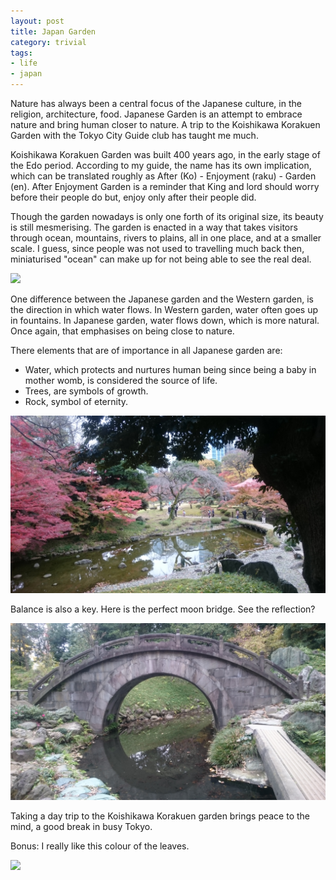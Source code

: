 ```yaml
---
layout: post
title: Japan Garden
category: trivial
tags:
- life
- japan
---
```


Nature has always been a central focus of the Japanese culture, in the religion, architecture, food. Japanese Garden is an attempt to embrace nature and bring human closer to nature. A trip to the Koishikawa Korakuen Garden with the Tokyo City Guide club has taught me much. 

Koishikawa Korakuen Garden was built 400 years ago, in the early stage of the Edo period. According to my guide, the name has its own implication, which can be translated roughly as After (Ko) - Enjoyment (raku) - Garden (en). After Enjoyment Garden is a reminder that King and lord should worry before their people do but, enjoy only after their people did. 

Though the garden nowadays is only one forth of its original size, its beauty is still mesmerising. The garden is enacted in a way that takes visitors through ocean, mountains, rivers to plains, all in one place, and at a smaller scale. I guess, since people was not used to travelling much back then, miniaturised "ocean" can make up for not being able to see the real deal. 

![](/content/images/DSC_0372.JPG)

One difference between the Japanese garden and the Western garden, is the direction in which water flows. In Western garden, water often goes up in fountains. In Japanese garden, water flows down, which is more natural. Once again, that emphasises on being close to nature. 

There elements that are of importance in all Japanese garden are:

* Water, which protects and nurtures human being since being a baby in mother womb, is considered the source of life.
* Trees, are symbols of growth. 
* Rock, symbol of eternity. 

![](/content/images/DSC_0377.JPG)


Balance is also a key. Here is the perfect moon bridge. See the reflection?

![](/content/images/DSC_0383.JPG)

Taking a day trip to the Koishikawa Korakuen garden brings peace to the mind, a good break in busy Tokyo. 

Bonus: I really like this colour of the leaves. 

![](/content/images/DSC_0350.JPG)


